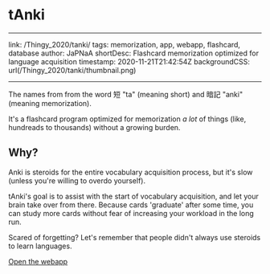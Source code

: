 # tAnki

---

link: /Thingy_2020/tanki/
tags: memorization, app, webapp, flashcard, database
author: JaPNaA
shortDesc: Flashcard memorization optimized for language acquisition
timestamp: 2020-11-21T21:42:54Z
backgroundCSS: url(/Thingy_2020/tanki/thumbnail.png)

---

The names from from the word 短 "ta" (meaning short) and 暗記 "anki" (meaning memorization).

It's a flashcard program optimized for memorization _a lot_ of things (like, hundreads to thousands) without a growing burden.

## Why?

Anki is steroids for the entire vocabulary acquisition process, but it's slow (unless you're willing to overdo yourself).

tAnki's goal is to assist with the start of vocabulary acquisition, and let your brain take over from there. Because cards 'graduate' after some time, you can study more cards without fear of increasing your workload in the long run.

Scared of forgetting? Let's remember that people didn't always use steroids to learn languages.

[Open the webapp](/Thingy_2020/tanki/web/)
